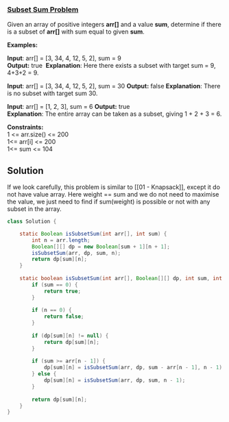 ### [Subset Sum Problem](https://www.geeksforgeeks.org/problems/subset-sum-problem-1611555638/1)
Given an array of positive integers **arr[]** and a value **sum**, determine if there is a subset of **arr[]** with sum equal to given **sum**. 

**Examples:**

**Input**: arr[] = [3, 34, 4, 12, 5, 2], sum = 9  
**Output:** true 
**Explanation**: Here there exists a subset with target sum = 9, 4+3+2 = 9.

**Input**: arr[] = [3, 34, 4, 12, 5, 2], sum = 30
**Output:** false
**Explanation**: There is no subset with target sum 30.

**Input**: arr[] = [1, 2, 3], sum = 6
**Output:** true  
**Explanation**: The entire array can be taken as a subset, giving 1 + 2 + 3 = 6.

**Constraints:**  
1 <= arr.size() <= 200  
1<= arr[i] <= 200  
1<= sum <= 104

## Solution

If we look carefully, this problem is similar to [[01 - Knapsack]], except it do not have value array.
Here weight == sum and we do not need to maximise the value, we just need to find if sum(weight) is possible or not with any subset in the array.


```java
class Solution {

    static Boolean isSubsetSum(int arr[], int sum) {
        int n = arr.length;
        Boolean[][] dp = new Boolean[sum + 1][n + 1];
        isSubsetSum(arr, dp, sum, n);
        return dp[sum][n];
    }
    
    static boolean isSubsetSum(int arr[], Boolean[][] dp, int sum, int n) {
        if (sum == 0) {
            return true;
        }
        
        if (n == 0) {
            return false;
        }
        
        if (dp[sum][n] != null) {
            return dp[sum][n];
        }
        
        if (sum >= arr[n - 1]) {
            dp[sum][n] = isSubsetSum(arr, dp, sum - arr[n - 1], n - 1) || isSubsetSum(arr, dp, sum, n - 1);
        } else {
            dp[sum][n] = isSubsetSum(arr, dp, sum, n - 1);
        }
        
        return dp[sum][n];
    }
}
```



